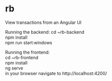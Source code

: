 # rb
View transactions from an Angular UI

Running the backend:
cd ~rb-backend  
npm install  
npm run start:windows  

Running the frontend:  
cd ~rb-frontend  
npm install  
ng serve  
in your browser navigate to http://localhost:4200/

